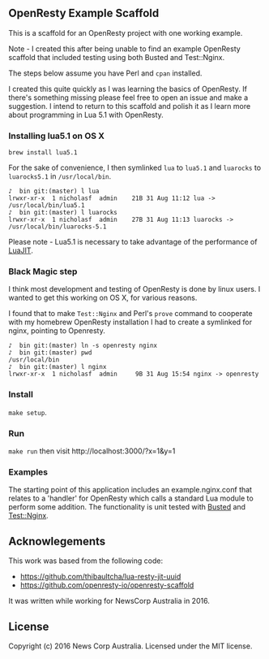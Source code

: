 ## OpenResty Example Scaffold

This is a scaffold for an OpenResty project with one working example.

Note - I created this after being unable to find an example OpenResty scaffold that included testing using both Busted and 
Test::Nginx.

The steps below assume you have Perl and `cpan` installed.

I created this quite quickly as I was learning the basics of OpenResty. If there's something missing please feel 
free to open an issue and make a suggestion. I intend to return to this scaffold and polish it as I learn more 
about programming in Lua 5.1 with OpenResty.  

### Installing lua5.1 on OS X

`brew install lua5.1`

For the sake of convenience, I then symlinked `lua` to `lua5.1` and `luarocks` to `luarocks5.1` in `/usr/local/bin`.

```
♪  bin git:(master) l lua
lrwxr-xr-x  1 nicholasf  admin    21B 31 Aug 11:12 lua -> /usr/local/bin/lua5.1
♪  bin git:(master) l luarocks
lrwxr-xr-x  1 nicholasf  admin    27B 31 Aug 11:13 luarocks -> /usr/local/bin/luarocks-5.1
```

Please note - Lua5.1 is necessary to take advantage of the performance of [LuaJIT](http://luajit.org/luajit.html).

### Black Magic step

I think most development and testing of OpenResty is done by linux users. I wanted to get this working on OS X, 
for various reasons.

I found that to make `Test::Nginx` and Perl's `prove` command to cooperate with my homebrew OpenResty installation 
I had to create a symlinked for nginx, pointing to Openresty.

```
♪  bin git:(master) ln -s openresty nginx
♪  bin git:(master) pwd
/usr/local/bin
♪  bin git:(master) l nginx
lrwxr-xr-x  1 nicholasf  admin     9B 31 Aug 15:54 nginx -> openresty
```

### Install

`make setup`.

### Run

`make run` then visit http://localhost:3000/?x=1&y=1


### Examples

The starting point of this application includes an example.nginx.conf that relates to a 'handler' for OpenResty 
which calls a standard Lua module to perform some addition. The functionality is unit tested with [Busted](https://olivinelabs.com/busted/) 
and [Test::Nginx](https://github.com/openresty/test-nginx).

## Acknowlegements

This work was based from the following code:

* https://github.com/thibaultcha/lua-resty-jit-uuid
* https://github.com/openresty-io/openresty-scaffold

It was written while working for NewsCorp Australia in 2016.

## License

Copyright (c) 2016 News Corp Australia. Licensed under the MIT license.

